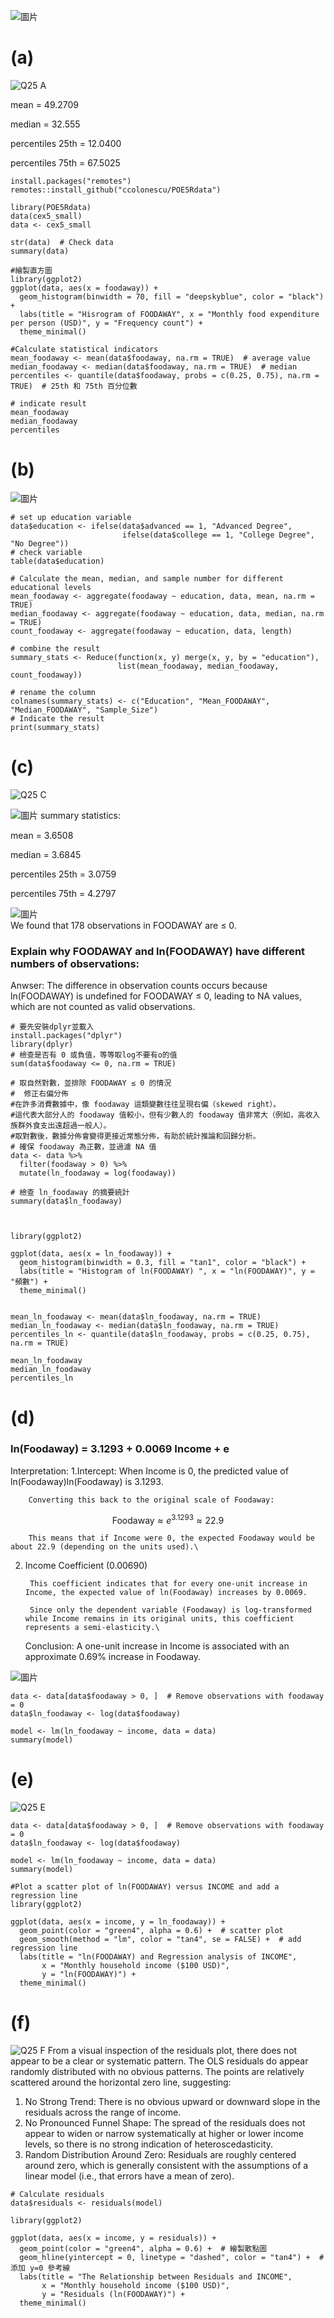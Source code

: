 ![圖片](https://github.com/user-attachments/assets/3241c32f-bbcc-450a-b4c2-5753f7a66c9e)

# (a)
![Q25 A](https://github.com/user-attachments/assets/6a97fc8f-aa92-4ca6-ba4a-6b17bb92bbc4)

mean = 49.2709

median = 32.555

percentiles 25th = 12.0400

percentiles 75th = 67.5025

```
install.packages("remotes")
remotes::install_github("ccolonescu/POE5Rdata")

library(POE5Rdata)
data(cex5_small)
data <- cex5_small

str(data)  # Check data
summary(data)  

#繪製直方圖
library(ggplot2)
ggplot(data, aes(x = foodaway)) +
  geom_histogram(binwidth = 70, fill = "deepskyblue", color = "black") +
  labs(title = "Hisrogram of FOODAWAY", x = "Monthly food expenditure per person (USD)", y = "Frequency count") +
  theme_minimal()

#Calculate statistical indicators
mean_foodaway <- mean(data$foodaway, na.rm = TRUE)  # average value
median_foodaway <- median(data$foodaway, na.rm = TRUE)  # median
percentiles <- quantile(data$foodaway, probs = c(0.25, 0.75), na.rm = TRUE)  # 25th 和 75th 百分位數

# indicate result
mean_foodaway
median_foodaway
percentiles
```

# (b)
![圖片](https://github.com/user-attachments/assets/d30d1934-8bcb-4a3e-94ff-535f18e11fda)

```
# set up education variable
data$education <- ifelse(data$advanced == 1, "Advanced Degree",
                         ifelse(data$college == 1, "College Degree", "No Degree"))
# check variable
table(data$education)

# Calculate the mean, median, and sample number for different educational levels
mean_foodaway <- aggregate(foodaway ~ education, data, mean, na.rm = TRUE)
median_foodaway <- aggregate(foodaway ~ education, data, median, na.rm = TRUE)
count_foodaway <- aggregate(foodaway ~ education, data, length)

# combine the result
summary_stats <- Reduce(function(x, y) merge(x, y, by = "education"), 
                        list(mean_foodaway, median_foodaway, count_foodaway))

# rename the column
colnames(summary_stats) <- c("Education", "Mean_FOODAWAY", "Median_FOODAWAY", "Sample_Size")
# Indicate the result
print(summary_stats)
```
# (c)
![Q25 C](https://github.com/user-attachments/assets/6fc2cb15-bff7-466b-930e-515506e210fd)

![圖片](https://github.com/user-attachments/assets/44ded5c0-be9e-4b0f-8b39-b055909b663d)
summary statistics:

mean = 3.6508

median = 3.6845

percentiles 25th = 3.0759

percentiles 75th = 4.2797

![圖片](https://github.com/user-attachments/assets/bf244bac-1e73-4f07-8c0a-068f4d0d47cf)
\
We found that 178 observations in FOODAWAY are ≤ 0.
### Explain why FOODAWAY and ln(FOODAWAY) have different numbers of observations:
Anwser: The difference in observation counts occurs because ln(FOODAWAY) is undefined for FOODAWAY ≤ 0, leading to NA values, which are not counted as valid observations.

```
# 要先安裝dplyr並載入
install.packages("dplyr")
library(dplyr)
# 檢查是否有 0 或負值，等等取log不要有o的值
sum(data$foodaway <= 0, na.rm = TRUE)

# 取自然對數，並排除 FOODAWAY ≤ 0 的情況
#  修正右偏分佈
#在許多消費數據中，像 foodaway 這類變數往往呈現右偏（skewed right）。
#這代表大部分人的 foodaway 值較小，但有少數人的 foodaway 值非常大（例如，高收入族群外食支出遠超過一般人）。
#取對數後，數據分佈會變得更接近常態分佈，有助於統計推論和回歸分析。
# 確保 foodaway 為正數，並過濾 NA 值
data <- data %>%
  filter(foodaway > 0) %>%
  mutate(ln_foodaway = log(foodaway))

# 檢查 ln_foodaway 的摘要統計
summary(data$ln_foodaway)



library(ggplot2)

ggplot(data, aes(x = ln_foodaway)) +
  geom_histogram(binwidth = 0.3, fill = "tan1", color = "black") +
  labs(title = "Histogram of ln(FOODAWAY) ", x = "ln(FOODAWAY)", y = "頻數") +
  theme_minimal()


mean_ln_foodaway <- mean(data$ln_foodaway, na.rm = TRUE)
median_ln_foodaway <- median(data$ln_foodaway, na.rm = TRUE)
percentiles_ln <- quantile(data$ln_foodaway, probs = c(0.25, 0.75), na.rm = TRUE)

mean_ln_foodaway
median_ln_foodaway
percentiles_ln
```
# (d)
### ln(Foodaway) = 3.1293 + 0.0069 Income + e
Interpretation:
 1.Intercept: When Income is 0, the predicted value of ln⁡(Foodaway)ln(Foodaway) is 3.1293.

        Converting this back to the original scale of Foodaway:
$$\text{Foodaway} \approx e^{3.1293} \approx 22.9$$

        This means that if Income were 0, the expected Foodaway would be about 22.9 (depending on the units used).\
2. Income Coefficient (0.00690)

        This coefficient indicates that for every one-unit increase in Income, the expected value of ln(Foodaway) increases by 0.0069.

        Since only the dependent variable (Foodaway) is log-transformed while Income remains in its original units, this coefficient represents a semi-elasticity.\
   Conclusion:
A one-unit increase in Income is associated with an approximate 0.69% increase in Foodaway.

![圖片](https://github.com/user-attachments/assets/0bdd0c77-72bb-44ad-8119-ff49e44248d0)

```
data <- data[data$foodaway > 0, ]  # Remove observations with foodaway = 0
data$ln_foodaway <- log(data$foodaway)  

model <- lm(ln_foodaway ~ income, data = data)
summary(model)
```

# (e)
![Q25 E](https://github.com/user-attachments/assets/ec1ff37c-5c28-4d80-afad-37e8f9226526)

```
data <- data[data$foodaway > 0, ]  # Remove observations with foodaway = 0
data$ln_foodaway <- log(data$foodaway)

model <- lm(ln_foodaway ~ income, data = data)
summary(model)

#Plot a scatter plot of ln(FOODAWAY) versus INCOME and add a regression line
library(ggplot2)

ggplot(data, aes(x = income, y = ln_foodaway)) +
  geom_point(color = "green4", alpha = 0.6) +  # scatter plot
  geom_smooth(method = "lm", color = "tan4", se = FALSE) +  # add regression line
  labs(title = "ln(FOODAWAY) and Regression analysis of INCOME",
       x = "Monthly household income ($100 USD)",
       y = "ln(FOODAWAY)") +
  theme_minimal()
```
# (f)
![Q25 F](https://github.com/user-attachments/assets/44e10fb7-9ee8-447c-b154-079213bcaf27)
From a visual inspection of the residuals plot, there does not appear to be a clear or systematic pattern.
The OLS residuals do appear randomly distributed with no obvious patterns.
The points are relatively scattered around the horizontal zero line, suggesting:
1. No Strong Trend: There is no obvious upward or downward slope in the residuals across the range of income.
2. No Pronounced Funnel Shape: The spread of the residuals does not appear to widen or narrow systematically at higher or lower income levels, so there is no strong indication of heteroscedasticity.
3. Random Distribution Around Zero: Residuals are roughly centered around zero, which is generally consistent with the assumptions of a linear model (i.e., that errors have a mean of zero).


```
# Calculate residuals
data$residuals <- residuals(model)

library(ggplot2)

ggplot(data, aes(x = income, y = residuals)) +
  geom_point(color = "green4", alpha = 0.6) +  # 繪製散點圖
  geom_hline(yintercept = 0, linetype = "dashed", color = "tan4") +  # 添加 y=0 參考線
  labs(title = "The Relationship between Residuals and INCOME",
       x = "Monthly household income ($100 USD)",
       y = "Residuals (ln(FOODAWAY)") +
  theme_minimal()
```
